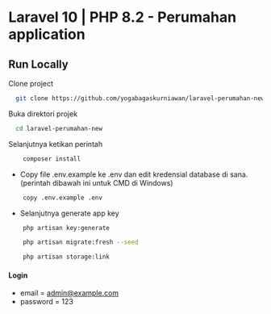 # Laravel 10 | PHP 8.2 - Perumahan application

## Run Locally

Clone project

```bash
  git clone https://github.com/yogabagaskurniawan/laravel-perumahan-new.git
```

Buka direktori projek

```bash
  cd laravel-perumahan-new
```

Selanjutnya ketikan perintah

```bash
    composer install
```

-   Copy file .env.example ke .env dan edit kredensial database di sana. (perintah dibawah ini untuk CMD di Windows)

```bash
    copy .env.example .env
```

-   Selanjutnya generate app key

```bash
    php artisan key:generate
```

```bash
    php artisan migrate:fresh --seed
```

```bash
    php artisan storage:link
```

#### Login

-   email = admin@example.com
-   password = 123
